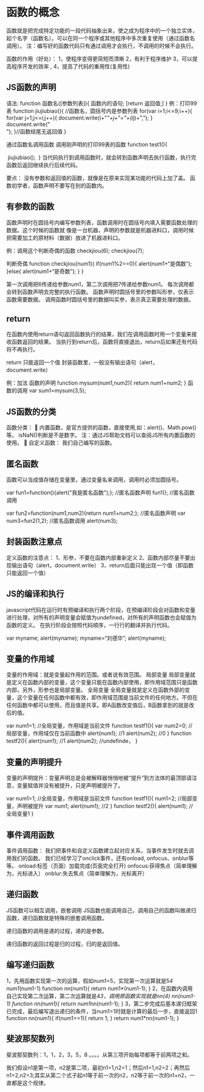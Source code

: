 # 函数的概念

函数就是把完成特定功能的一段代码抽象出来，使之成为程序中的一个独立实体，起个名字（函数名）。可以在同一个程序或其他程序中多次重复使用（通过函数名调用）。
	注：编写好的函数代码只有通过调用才会执行，不调用的时候不会执行。

函数的作用（好处）：
		1，使程序变得更简短而清晰
		2，有利于程序维护
		3，可以提高程序开发的效率 ,
		4，提高了代码的重用性(复用性)

## JS函数的声明

语法:
		 function 函数名([参数列表]){
			函数内的语句;
			[return 返回值;]
		 }
	例：打印99表
		function jiujiubiao(){	//函数名，圆括号内是参数列表
			for(var i=1;i<=9;i++){
				for(var j=1;j<=i;j++){
					document.write(i+"*"+j+"="+(i*j)+",");
				}
				document.write("<br/>");
			}//函数结尾无返回值
		}
	

通过函数名调用函数
	调用刚声明的打印99表的函数
	function test1(){

​	jiujiubiao();
​	}
​	当代码执行到调用函数时，就会转到函数声明去执行函数，执行完函数后返回继续执行后续代码。

要点：
		没有参数和返回值的函数，就像是在原来实现某功能的代码上加了盖。
		函数初学者，函数声明不要写在别的函数内。

## 有参数的函数

函数声明时在圆括号内编写参数列表，函数调用时在圆括号内填入需要函数处理的数据。这个时候的函数就
像是一台机器，声明的参数就是机器进料口，调用时候把需要加工的原材料（数据）放进了机器进料口。

例：调用这个判断奇偶的函数
			checkjiou(6);
			checkjiou(7);

判断奇偶
		function checkjiou(num1){
			if(num1%2==0){
				alert(num1+“是偶数”);
			}else{
				alert(num1+“是奇数”);
			}
		}

第一次调用把6传递给参数num1，第二次调用把7传递给参数num1。
	每次调用都会转到函数声明去完整的执行函数。
	函数声明时圆括号里的参数叫形参，仅表示函数需要数据。
	调用函数时圆括号里的数据叫实参，表示真正需要处理的数据。

## return

在函数内使用return语句返回函数执行的结果，我们在调用函数时用一个变量来接收函数返回的结果。
	当执行到return后，函数将直接退出，return后如果还有代码将不再执行。

return 只能返回一个值
	封装函数里，一般没有输出语句（alert，document.write）

例：加法
	函数的声明
		function mysum(num1,num2){
			return num1+num2;
		}
	函数的调用
		var sum1=mysum(3,5);

## JS函数的分类

函数分类： 
	 内置函数，是官方提供的函数，直接使用,如：alert()、Math.pow()等。 
 		isNaN()判断是不是数字。 
 		注：通过JS帮助文档可以查阅JS所有内置函数的使用。 
	 自定义函数： 
		 我们自己编写的函数。

## 匿名函数

函数可以当成值存储在变量里，通过变量名来调用，调用时必须加圆括号。 

var fun1=function(){alert("我是匿名函数");};	 //匿名函数声明 
	fun1(); 		//匿名函数调用 

var fun2=function(num1,num2){return num1+num2;}; 	//匿名函数声明 
	var num3=fun2(1,2); 	//匿名函数调用 
	alert(num3);

## 封装函数注意点

定义函数的注意点： 
	1、形参，不要在函数内部重新定义 
	2、函数内部尽量不要出现输出语句（alert，document.write）
	3、return后面只能出现一个值（即函数只能返回一个值）

## JS的编译和执行

javascript代码在运行时有预编译和执行两个阶段，在预编译阶段会对函数和变量进行处理，对所有的声明变量会赋值为undefined，对所有的声明函数也会赋值为函数的定义。
	在执行阶段会按照代码顺序，一行行的翻译并执行代码。

var myname;
	alert(myname);
	myname=“刘德华”;
	alert(myname);

## 变量的作用域

变量的作用域：就是变量起作用的范围。或者说有效范围。
		局部变量
			 局部变量就是定义在函数内部的变量，这个变量只能在函数内部使用，即作用域范围只是函数内部，另外，形参也是局部变量。
		全局变量
			 全局变量就是定义在函数外部的变量，这个变量在任何函数中都有效，即作用域范围是当前文件的任何地方。不但在任何函数中都可以使用，而且值是共享。即A函数改变值后，B函数拿到的就是改后的值。

var num1=1;			 //全局变量，作用域是当前文件
	function testf1(){
		var num2=0;		 //局部变量，作用域仅在当前函数中
		alert(num1);		 //1
		alert(num2); 		//0
	}
	function testf2(){
		alert(num1); 		//1
		alert(num2); 		//undefinde，
	}

## 变量的声明提升

变量的声明提升：变量声明总是会被解释器悄悄地被“提升”到方法体的最顶部请注意，变量赋值并没有被提升，只是声明被提升了。

var num1=1; 			//全局变量，作用域是当前文件
	function testf1(){
			num1=2; 		//局部变量，声明被提升
			var num1;
			alert(num1); 	//2
	}
	function testf2(){
			alert(num1); 	//全局变量1
	}

## 事件调用函数

事件调用函数：
		我们把事件和自定义函数建立起对应关系，当事件发生时就去调用我们的函数。
		我们已经学习了onclick事件，还有onload, onfocus、onblur等等。
		 onload:标签（页面）加载完成(页面完全打开)
		 onfocus:获得焦点（简单理解为，光标进入）
		 onblur:失去焦点（简单理解为，光标离开）

## 递归函数

JS函数可以相互调用，嵌套调用
	JS函数也能调用自己，调用自己的函数叫做递归函数，递归函数就是特殊的嵌套调用函数。



递归函数的调用是递的过程，递的是参数。

递归函数的返回过程是归的过程，归的是返回值。

## 编写递归函数

1，先用函数实现第一次的运算，假如num1=5，实现第一次运算就是5*4 num1*(num1-1)
		function nn(num1){
			return num1*(num1-1);
		}
	2，在函数内调用自己实现第二次运算，第二次运算就是4*3，调用原函数实现就是nn(4) nn(num1-1)
		function nn(num1){
			return num1*nn(num1-1);
		}
	3，第二步完成后基本递归框架已完成，最后编写退出递归的条件，当num1=1时就是计算的最后一步，直接返回1
		function nn(num1){
			if(num1==1){
				return 1;
			}
			return num1*nn(num1-1);
		}

## 斐波那契数列

斐波那契数列：1，1，2，3，5，8 。。。。从第三项开始每项都等于前两项之和。

我们假设n1是第一项，n2是第二项，最初n1=1,n2=1；然后n1=1,n2=2；再然后n1=2,n2=3;其实从第二个式子起n1等于前一次的n2，n2等于前一次的n1+n2，一直都是这个规律。

